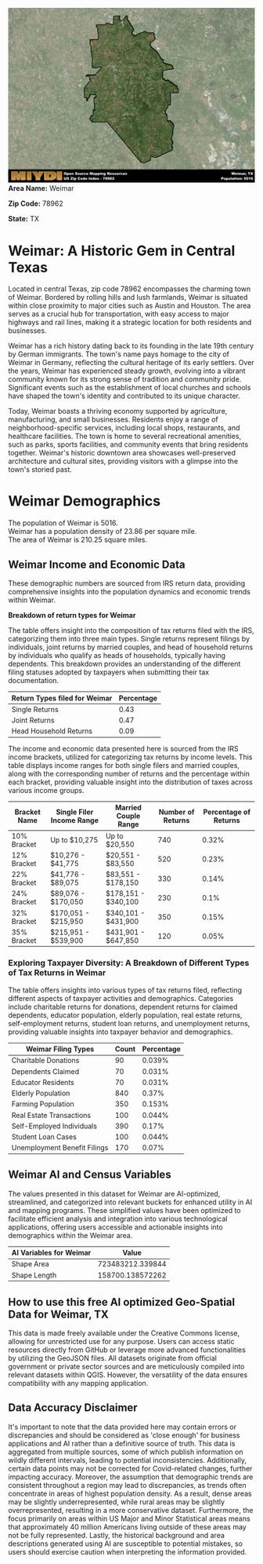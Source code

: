 ![Image Alt Text](../_images/78962.png)
**Area Name:** Weimar

**Zip Code:** 78962

**State:** TX


# Weimar: A Historic Gem in Central Texas

Located in central Texas, zip code 78962 encompasses the charming town of Weimar. Bordered by rolling hills and lush farmlands, Weimar is situated within close proximity to major cities such as Austin and Houston. The area serves as a crucial hub for transportation, with easy access to major highways and rail lines, making it a strategic location for both residents and businesses.

Weimar has a rich history dating back to its founding in the late 19th century by German immigrants. The town's name pays homage to the city of Weimar in Germany, reflecting the cultural heritage of its early settlers. Over the years, Weimar has experienced steady growth, evolving into a vibrant community known for its strong sense of tradition and community pride. Significant events such as the establishment of local churches and schools have shaped the town's identity and contributed to its unique character.

Today, Weimar boasts a thriving economy supported by agriculture, manufacturing, and small businesses. Residents enjoy a range of neighborhood-specific services, including local shops, restaurants, and healthcare facilities. The town is home to several recreational amenities, such as parks, sports facilities, and community events that bring residents together. Weimar's historic downtown area showcases well-preserved architecture and cultural sites, providing visitors with a glimpse into the town's storied past.

# Weimar Demographics

The population of Weimar is 5016.  
Weimar has a population density of 23.86 per square mile.  
The area of Weimar is 210.25 square miles.  

## Weimar Income and Economic Data

These demographic numbers are sourced from IRS return data, providing comprehensive insights into the population dynamics and economic trends within Weimar.

**Breakdown of return types for Weimar**

The table offers insight into the composition of tax returns filed with the IRS, categorizing them into three main types. Single returns represent filings by individuals, joint returns by married couples, and head of household returns by individuals who qualify as heads of households, typically having dependents. This breakdown provides an understanding of the different filing statuses adopted by taxpayers when submitting their tax documentation.

| Return Types filed for Weimar                              | Percentage          |
|----------------------------------------------------------|---------------------|
| Single Returns                                            | 0.43 |
| Joint Returns                                             | 0.47 |
| Head Household Returns                                    | 0.09 |

The income and economic data presented here is sourced from the IRS income brackets, utilized for categorizing tax returns by income levels. This table displays income ranges for both single filers and married couples, along with the corresponding number of returns and the percentage within each bracket, providing valuable insight into the distribution of taxes across various income groups.

| Bracket Name       | Single Filer Income Range | Married Couple Range | Number of Returns | Percentage of Returns |
|--------------------|----------------------------|----------------------|-------------------|-----------------------|
| 10% Bracket        | Up to $10,275              | Up to $20,550        | 740 | 0.32% |
| 12% Bracket        | $10,276 - $41,775          | $20,551 - $83,550    | 520 | 0.23% |
| 22% Bracket        | $41,776 - $89,075          | $83,551 - $178,150   | 330 | 0.14% |
| 24% Bracket        | $89,076 - $170,050         | $178,151 - $340,100  | 230 | 0.1% |
| 32% Bracket        | $170,051 - $215,950        | $340,101 - $431,900  | 350 | 0.15% |
| 35% Bracket        | $215,951 - $539,900        | $431,901 - $647,850  | 120 | 0.05% |

### Exploring Taxpayer Diversity: A Breakdown of Different Types of Tax Returns in Weimar

The table offers insights into various types of tax returns filed, reflecting different aspects of taxpayer activities and demographics. Categories include charitable returns for donations, dependent returns for claimed dependents, educator population, elderly population, real estate returns, self-employment returns, student loan returns, and unemployment returns, providing valuable insights into taxpayer behavior and demographics.

| Weimar Filing Types                    | Count | Percentage |
|--------------------------------------|-------|------------|
| Charitable Donations                 | 90 | 0.039% |
| Dependents Claimed                   | 70 | 0.031% |
| Educator Residents                   | 70 | 0.031% |
| Elderly Population                   | 840 | 0.37% |
| Farming Population                   | 350 | 0.153% |
| Real Estate Transactions             | 100 | 0.044% |
| Self-Employed Individuals            | 390 | 0.17% |
| Student Loan Cases                   | 100 | 0.044% |
| Unemployment Benefit Filings         | 170 | 0.07% |

## Weimar AI and Census Variables

The values presented in this dataset for Weimar are AI-optimized, streamlined, and categorized into relevant buckets for enhanced utility in AI and mapping programs. These simplified values have been optimized to facilitate efficient analysis and integration into various technological applications, offering users accessible and actionable insights into demographics within the Weimar area.

| AI Variables for Weimar | Value |
|-------------|-------|
| Shape Area | 723483212.339844 |
| Shape Length | 158700.138572262 |

## How to use this free AI optimized Geo-Spatial Data for Weimar, TX

This data is made freely available under the Creative Commons license, allowing for unrestricted use for any purpose. Users can access static resources directly from GitHub or leverage more advanced functionalities by utilizing the GeoJSON files. All datasets originate from official government or private sector sources and are meticulously compiled into relevant datasets within QGIS. However, the versatility of the data ensures compatibility with any mapping application.

## Data Accuracy Disclaimer
It's important to note that the data provided here may contain errors or discrepancies and should be considered as 'close enough' for business applications and AI rather than a definitive source of truth. This data is aggregated from multiple sources, some of which publish information on wildly different intervals, leading to potential inconsistencies. Additionally, certain data points may not be corrected for Covid-related changes, further impacting accuracy. Moreover, the assumption that demographic trends are consistent throughout a region may lead to discrepancies, as trends often concentrate in areas of highest population density. As a result, dense areas may be slightly underrepresented, while rural areas may be slightly overrepresented, resulting in a more conservative dataset. Furthermore, the focus primarily on areas within US Major and Minor Statistical areas means that approximately 40 million Americans living outside of these areas may not be fully represented. Lastly, the historical background and area descriptions generated using AI are susceptible to potential mistakes, so users should exercise caution when interpreting the information provided.
